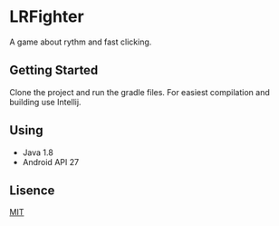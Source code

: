 # LRFighter 
A game about rythm and fast clicking. 

## Getting Started
Clone the project and run the gradle files. For easiest compilation and building use Intellij. 

## Using
* Java 1.8
* Android API 27

## Lisence
[MIT](https://github.com/Frans-Lukas/LRFighter/blob/master/LICENSE)
